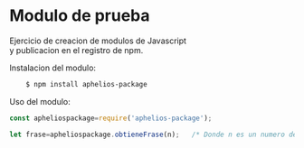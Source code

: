 # Modulo de prueba

Ejercicio de creacion de modulos de Javascript  
y publicacion en el registro de npm.  

Instalacion del modulo:  
```bash
    $ npm install aphelios-package
```

Uso del modulo:  
```js
const apheliospackage=require('aphelios-package');

let frase=apheliospackage.obtieneFrase(n);   /* Donde n es un numero del 0 al 2*/
```